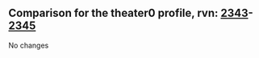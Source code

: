 ## Comparison for the theater0 profile, rvn: [2343](https://github.com/PRO100KatYT/FortniteProfileRevisions/tree/main/profiles/theater0/2343%20theater0.json)-[2345](https://github.com/PRO100KatYT/FortniteProfileRevisions/tree/main/profiles/theater0/2345%20theater0.json)

No changes
